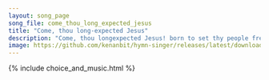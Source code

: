 ```yaml
---
layout: song_page
song_file: come_thou_long_expected_jesus
title: "Come, thou long-expected Jesus"
description: "Come, thou longexpected Jesus! born to set thy people free, from our fears and sins release us, let us find our rest in thee. Israel's strength and co... christian 4part acapella 2verse musicbyother textbyother chords"
image: https://github.com/kenanbit/hymn-singer/releases/latest/download/come_thou_long_expected_jesus-trad.png
---
```


{% include choice_and_music.html %}